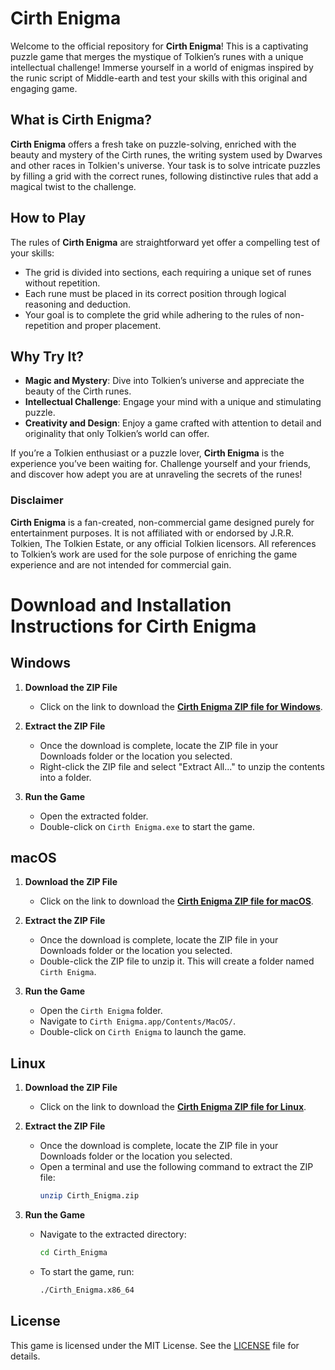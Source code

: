 # Cirth Enigma

Welcome to the official repository for **Cirth Enigma**! This is a captivating puzzle game that merges the mystique of Tolkien’s runes with a unique intellectual challenge! Immerse yourself in a world of enigmas inspired by the runic script of Middle-earth and test your skills with this original and engaging game.

## What is Cirth Enigma?

**Cirth Enigma** offers a fresh take on puzzle-solving, enriched with the beauty and mystery of the Cirth runes, the writing system used by Dwarves and other races in Tolkien's universe. Your task is to solve intricate puzzles by filling a grid with the correct runes, following distinctive rules that add a magical twist to the challenge.

## How to Play

The rules of **Cirth Enigma** are straightforward yet offer a compelling test of your skills:
- The grid is divided into sections, each requiring a unique set of runes without repetition.
- Each rune must be placed in its correct position through logical reasoning and deduction.
- Your goal is to complete the grid while adhering to the rules of non-repetition and proper placement.

## Why Try It?

- **Magic and Mystery**: Dive into Tolkien’s universe and appreciate the beauty of the Cirth runes.
- **Intellectual Challenge**: Engage your mind with a unique and stimulating puzzle.
- **Creativity and Design**: Enjoy a game crafted with attention to detail and originality that only Tolkien’s world can offer.

If you’re a Tolkien enthusiast or a puzzle lover, **Cirth Enigma** is the experience you’ve been waiting for. Challenge yourself and your friends, and discover how adept you are at unraveling the secrets of the runes!

### Disclaimer

**Cirth Enigma** is a fan-created, non-commercial game designed purely for entertainment purposes. It is not affiliated with or endorsed by J.R.R. Tolkien, The Tolkien Estate, or any official Tolkien licensors. All references to Tolkien’s work are used for the sole purpose of enriching the game experience and are not intended for commercial gain.

# Download and Installation Instructions for Cirth Enigma

## Windows

1. **Download the ZIP File**
   - Click on the link to download the **[Cirth Enigma ZIP file for Windows](https://github.com/BestPlayerMMIII/CirthEnigma/raw/main/Windows/CirthEnigma_Windows.zip)**.

2. **Extract the ZIP File**
   - Once the download is complete, locate the ZIP file in your Downloads folder or the location you selected.
   - Right-click the ZIP file and select "Extract All..." to unzip the contents into a folder.

3. **Run the Game**
   - Open the extracted folder.
   - Double-click on `Cirth Enigma.exe` to start the game.

## macOS

1. **Download the ZIP File**
   - Click on the link to download the **[Cirth Enigma ZIP file for macOS](https://github.com/BestPlayerMMIII/CirthEnigma/raw/main/macOS/CirthEnigma_macOS.zip)**.

2. **Extract the ZIP File**
   - Once the download is complete, locate the ZIP file in your Downloads folder or the location you selected.
   - Double-click the ZIP file to unzip it. This will create a folder named `Cirth Enigma`.

3. **Run the Game**
   - Open the `Cirth Enigma` folder.
   - Navigate to `Cirth Enigma.app/Contents/MacOS/`.
   - Double-click on `Cirth Enigma` to launch the game.

## Linux

1. **Download the ZIP File**
   - Click on the link to download the **[Cirth Enigma ZIP file for Linux](https://github.com/BestPlayerMMIII/CirthEnigma/raw/main/Linux/CirthEnigma_Linux.zip)**.

2. **Extract the ZIP File**
   - Once the download is complete, locate the ZIP file in your Downloads folder or the location you selected.
   - Open a terminal and use the following command to extract the ZIP file:
     ```bash
     unzip Cirth_Enigma.zip
     ```

3. **Run the Game**
   - Navigate to the extracted directory:
     ```bash
     cd Cirth_Enigma
     ```
   - To start the game, run:
     ```bash
     ./Cirth_Enigma.x86_64
     ```

## License

This game is licensed under the MIT License. See the [LICENSE](./LICENSE) file for details.

